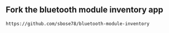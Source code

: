 ## Fork the bluetooth module inventory app 

```shell
https://github.com/sbose78/bluetooth-module-inventory